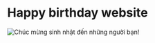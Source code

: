 # Happy birthday website

![Chúc mừng sinh nhật đến những người bạn!](https://user-images.githubusercontent.com/95851834/146476413-6b364948-40e2-4582-b86f-1a77caa5cf2b.gif)





